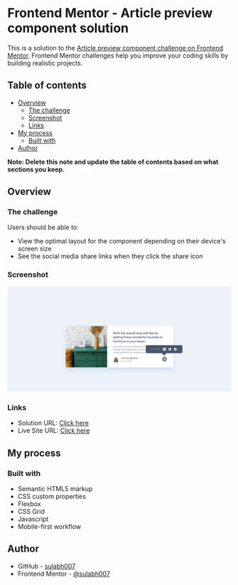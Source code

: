# Frontend Mentor - Article preview component solution

This is a solution to the [Article preview component challenge on Frontend Mentor](https://www.frontendmentor.io/challenges/article-preview-component-dYBN_pYFT). Frontend Mentor challenges help you improve your coding skills by building realistic projects. 

## Table of contents

- [Overview](#overview)
  - [The challenge](#the-challenge)
  - [Screenshot](#screenshot)
  - [Links](#links)
- [My process](#my-process)
  - [Built with](#built-with)
- [Author](#author)


**Note: Delete this note and update the table of contents based on what sections you keep.**

## Overview

### The challenge

Users should be able to:

- View the optimal layout for the component depending on their device's screen size
- See the social media share links when they click the share icon

### Screenshot

![](./screenshot.png)


### Links

- Solution URL: [Click here](https://www.frontendmentor.io/solutions/article-preview-component-master-javascript-jWOjj3WXj)
- Live Site URL: [Click here](https://sulabh007.github.io/article-preview-component-master-javascript/)

## My process

### Built with

- Semantic HTML5 markup
- CSS custom properties
- Flexbox
- CSS Grid
- Javascript 
- Mobile-first workflow


## Author

- GitHub - [sulabh007](https://github.com/sulabh007)
- Frontend Mentor - [@sulabh007](https://www.frontendmentor.io/profile/sulabh007)


